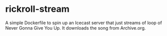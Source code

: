 # rickroll-stream
A simple Dockerfile to spin up an Icecast server that just streams of loop of Never Gonna Give You Up. It downloads the song from Archive.org.
